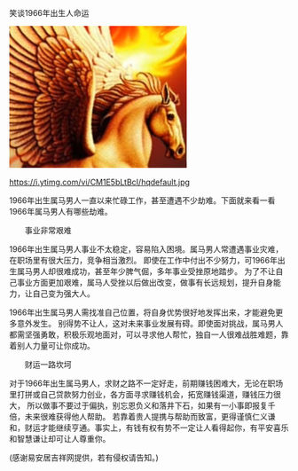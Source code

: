 笑谈1966年出生人命运

![1966年出生属马男人](https://github.com/ywangnccu/ywang/blob/main/images/Born1966.jpg)

https://i.ytimg.com/vi/CM1E5bLtBcI/hqdefault.jpg

1966年出生属马男人一直以来忙碌工作，甚至遭遇不少劫难。下面就来看一看1966年属马男人有哪些劫难。

　　事业非常艰难

1966年出生属马男人事业不太稳定，容易陷入困境。属马男人常遭遇事业灾难，在职场里有很大压力，竞争相当激烈。
即使在工作中付出不少努力，可1966年出生属马男人却很难成功，甚至年少脾气倔，多年事业受挫原地踏步。
为了不让自己事业方面更加艰难，属马人受挫以后做出改变，做事有长远规划，提升自身能力，让自己变为强大人。

1966年出生属马男人需找准自己位置，将自身优势很好地发挥出来，才能避免更多意外发生。
别得势不让人，这对未来事业发展有碍。即使面对挑战，属马男人都需坚强勇敢，积极乐观地面对，可以寻求他人帮忙，独自一人很难战胜难题，靠着别人力量可让你成功。

　　财运一路坎坷

对于1966年出生属马男人，求财之路不一定好走，前期赚钱困难大，无论在职场里打拼或自己贷款努力创业，各方面寻求赚钱机会，拓宽赚钱渠道，赚钱压力很大，
所以做事不要过于偏执，别忘恩负义和落井下石，如果有一小事即报复千倍，未来很难获得他人帮助。
若靠着贵人提携与帮助而致富，更得谨慎仁义谦和，财运才能继续亨通。事实上，有钱有权有势不一定让人看得起你，有平安喜乐和智慧谦让却可让人尊重你。

(感谢易安居吉祥网提供，若有侵权请告知。)
